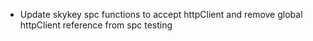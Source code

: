 - Update skykey spc functions to accept httpClient and remove global
  httpClient reference from spc testing